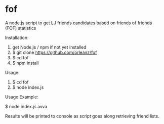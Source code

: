 # fof
A node.js script to get LJ friends candidates based on friends of friends (FOF) statistics 

Installation:

1. get Node.js / npm if not yet installed
2. $ git clone https://github.com/orleanz/fof
3. $ cd fof
4. $ npm install

Usage: 

1. $ cd fof
2. $ node index.js <lj-user-name>

Usage Example:

$ node index.js avva

Results will be printed to console as script goes along retrieving friend lists.

